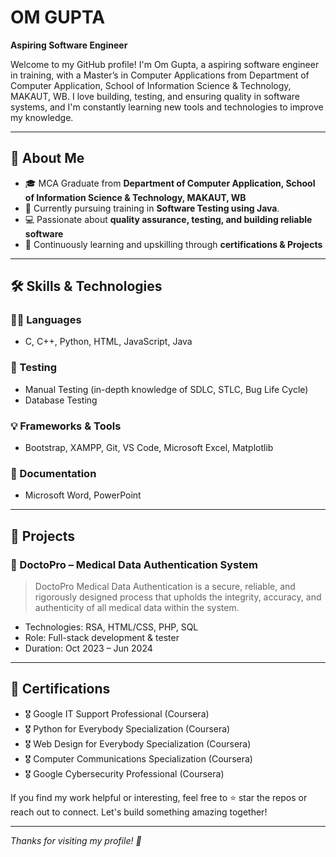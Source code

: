 # OM GUPTA

**Aspiring Software Engineer**

Welcome to my GitHub profile! I'm Om Gupta, a aspiring software engineer in training, with a Master’s in Computer Applications from Department of Computer Application, School of Information Science & Technology, MAKAUT, WB. I love building, testing, and ensuring quality in software systems, and I'm constantly learning new tools and technologies to improve my knowledge.

---

## 🚀 About Me

- 🎓 MCA Graduate from **Department of Computer Application, School of Information Science & Technology, MAKAUT, WB**
- 🧪 Currently pursuing training in **Software Testing using Java**.
- 💻 Passionate about **quality assurance, testing, and building reliable software**
- 🌱 Continuously learning and upskilling through **certifications & Projects**

---

## 🛠️ Skills & Technologies

### 👨‍💻 Languages
- C, C++, Python, HTML, JavaScript, Java


### 🧪 Testing
- Manual Testing (in-depth knowledge of SDLC, STLC, Bug Life Cycle)
- Database Testing

### 💡 Frameworks & Tools
- Bootstrap, XAMPP, Git, VS Code, Microsoft Excel, Matplotlib

### 📄 Documentation
- Microsoft Word, PowerPoint

---

## 📂 Projects

### 🔐 DoctoPro – Medical Data Authentication System
> DoctoPro Medical Data Authentication is a secure, reliable, and rigorously designed process that upholds the
integrity, accuracy, and authenticity of all medical data within the system.

- Technologies: RSA, HTML/CSS, PHP, SQL
- Role: Full-stack development & tester
- Duration: Oct 2023 – Jun 2024

---

## 📜 Certifications

- 🎖️ Google IT Support Professional (Coursera)
- 🎖️ Python for Everybody Specialization (Coursera)
- 🎖️ Web Design for Everybody Specialization (Coursera)
- 🎖️ Computer Communications Specialization (Coursera)
- 🎖️ Google Cybersecurity Professional (Coursera)


If you find my work helpful or interesting, feel free to ⭐ star the repos or reach out to connect. Let's build something amazing together!

---

_Thanks for visiting my profile! 🚀_
